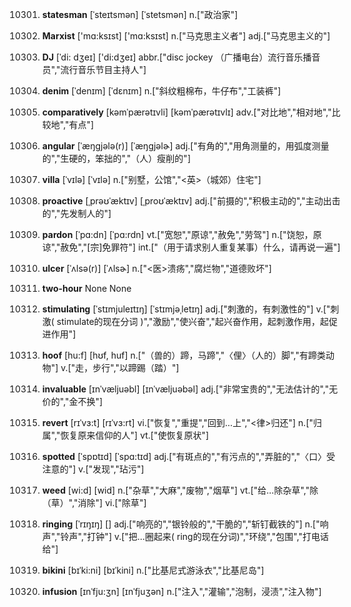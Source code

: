 10301. **statesman**
[ˈsteɪtsmən]  [ˈstetsmən]
n.["政治家"]  

10302. **Marxist**
['mɑ:ksɪst]  ['mɑ:ksɪst]
n.["马克思主义者"]  adj.["马克思主义的"]  

10303. **DJ**
[ˈdi: dʒeɪ]  ['di:dʒeɪ]
abbr.["disc jockey （广播电台）流行音乐播音员","流行音乐节目主持人"]  

10304. **denim**
[ˈdenɪm]  [ˈdɛnɪm]
n.["斜纹粗棉布，牛仔布","工装裤"]  

10305. **comparatively**
[kəmˈpærətɪvli]  [kəmˈpærətɪvlɪ]
adv.["对比地","相对地","比较地","有点"]  

10306. **angular**
[ˈæŋgjələ(r)]  [ˈæŋɡjəlɚ]
adj.["有角的","用角测量的，用弧度测量的","生硬的，笨拙的","（人）瘦削的"]  

10307. **villa**
[ˈvɪlə]  [ˈvɪlə]
n.["别墅，公馆","<英>（城郊）住宅"]  

10308. **proactive**
[ˌprəʊˈæktɪv]  [ˌproʊˈæktɪv]
adj.["前摄的","积极主动的","主动出击的","先发制人的"]  

10309. **pardon**
[ˈpɑ:dn]  [ˈpɑ:rdn]
vt.["宽恕","原谅","赦免","劳驾"]  n.["饶恕，原谅","赦免","[宗]免罪符"]  int.["（用于请求别人重复某事）什么，请再说一遍"]  

10310. **ulcer**
[ˈʌlsə(r)]  [ˈʌlsɚ]
n.["<医>溃疡","腐烂物","道德败坏"]  

10311. **two-hour**
None
None

10312. **stimulating**
[ˈstɪmjuleɪtɪŋ]  [ˈstɪmjəˌletɪŋ]
adj.["刺激的，有刺激性的"]  v.["刺激( stimulate的现在分词 )","激励","使兴奋","起兴奋作用，起刺激作用，起促进作用"]  

10313. **hoof**
[hu:f]  [hʊf, huf]
n.["（兽的）蹄，马蹄","〈俚〉（人的）脚","有蹄类动物"]  v.["走，步行","以蹄踢（踏）"]  

10314. **invaluable**
[ɪnˈvæljuəbl]  [ɪnˈvæljuəbəl]
adj.["非常宝贵的","无法估计的","无价的","金不换"]  

10315. **revert**
[rɪˈvɜ:t]  [rɪˈvɜ:rt]
vi.["恢复","重提","回到…上","<律>归还"]  n.["归属","恢复原来信仰的人"]  vt.["使恢复原状"]  

10316. **spotted**
[ˈspɒtɪd]  [ˈspɑ:tɪd]
adj.["有斑点的","有污点的","弄脏的","〈口〉受注意的"]  v.["发现","玷污"]  

10317. **weed**
[wi:d]  [wid]
n.["杂草","大麻","废物","烟草"]  vt.["给…除杂草","除（草）","消除"]  vi.["除草"]  

10318. **ringing**
[ˈrɪŋɪŋ]  []
adj.["响亮的","银铃般的","干脆的","斩钉截铁的"]  n.["响声","铃声","打钟"]  v.["把…圈起来( ring的现在分词)","环绕","包围","打电话给"]  

10319. **bikini**
[bɪˈki:ni]  [bɪˈkini]
n.["比基尼式游泳衣","比基尼岛"]  

10320. **infusion**
[ɪnˈfju:ʒn]  [ɪnˈfjuʒən]
n.["注入","灌输","泡制，浸渍","注入物"]  


